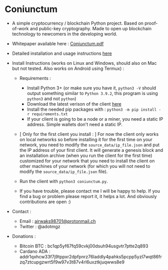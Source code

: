 # Coniunctum
- A simple cryptocurrency / blockchain Python project. Based on proof-of-work and public-key cryptography.
Made to open up blockchain technology to newcomers in the developing world.

- Whitepaper available here : [Coniunctum.pdf](https://github.com/AlainMgz/Coniunctum/Coniunctum.pdf)
- Detailed installation and usage instructions [here](https://github.com/AlainMgz/Coniunctum/wiki)

- Install Instructions (works on Linux and Windows, should also on Mac but not tested. Also works on Android using Termux) :
  - Requirements : 
    - Install Python 3+ (or make sure you have it, `python3 -V` should output something similar to `Python 3.9.2`, this program is using `python3` and not `python`)
    - Download the latest verison of the client [here](https://github.com/AlainMgz/Coniunctum/releases) 
    - Install the needed pip packages with : `python3 -m pip install -r requirements.txt`
    - If your client is going to be a node or a miner, you need a static IP address. Simple wallets don't need a static IP.
  
  - [ Only for the first client you install : ] For now the client only works on local networks so before installing it for the first time on your network, you need to modify the `source_data/ip_file.json` and put the IP address of your first client. It will generate a genesis block and an installation archive (when you run the client for the first time) customized for your network that you need to install the client on other machines of your network (for which you will not need to modify the `source_data/ip_file.json` file).
  - Run the client with `python3 coniunctum.py`.
  - If you have trouble, please contact me I will be happy to help. If you find a bug or problem please report it, it helps a lot. And obviously contributions are open :)
- Contact : 
  - Email : airwaks98701@protonmail.ch
  - Twitter : @adotmgz

- Donations : 
  
  - Bitcoin BTC : bc1qp5yf67fq59cvkj00dsuh94usgvtr7ptte2q893
  - Cardano ADA : addr1qxhcw33f7j9tppxr2dpfpnrz76laddly4pahks5pcpp5yzl7wqt86frzq7ztcupgzwrt5f9w97v3t87v4rl6uxztkjuqwws8e9


                          

